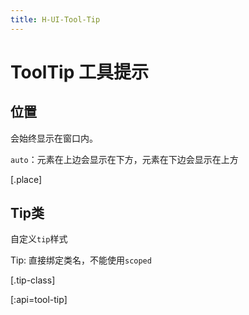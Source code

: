 ```yaml
---
title: H-UI-Tool-Tip
---
```


# ToolTip 工具提示

## 位置

会始终显示在窗口内。

`auto`：元素在上边会显示在下方，元素在下边会显示在上方

[.place]

## Tip类

自定义`tip`样式

Tip: 直接绑定类名，不能使用`scoped`

[.tip-class]


[:api=tool-tip]